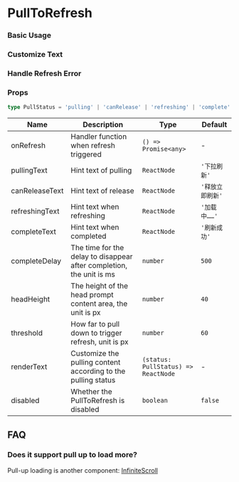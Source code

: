 # PullToRefresh

### Basic Usage

<code src="./demos/demo1.tsx"></code>

### Customize Text

<code src="./demos/demo2.tsx"></code>

### Handle Refresh Error

<code src="./demos/demo3.tsx"></code>

### Props

```ts | pure
type PullStatus = 'pulling' | 'canRelease' | 'refreshing' | 'complete'
```

| Name           | Description                                                          | Type                                | Default          |
| -------------- | -------------------------------------------------------------------- | ----------------------------------- | ---------------- |
| onRefresh      | Handler function when refresh triggered                              | `() => Promise<any>`                | -                |
| pullingText    | Hint text of pulling                                                 | `ReactNode`                         | `'下拉刷新'`     |
| canReleaseText | Hint text of release                                                 | `ReactNode`                         | `'释放立即刷新'` |
| refreshingText | Hint text when refreshing                                            | `ReactNode`                         | `'加载中……'`     |
| completeText   | Hint text when completed                                             | `ReactNode`                         | `'刷新成功'`     |
| completeDelay  | The time for the delay to disappear after completion, the unit is ms | `number`                            | `500`            |
| headHeight     | The height of the head prompt content area, the unit is px           | `number`                            | `40`             |
| threshold      | How far to pull down to trigger refresh, unit is px                  | `number`                            | `60`             |
| renderText     | Customize the pulling content according to the pulling status        | `(status: PullStatus) => ReactNode` | -                |
| disabled       | Whether the PullToRefresh is disabled                                | `boolean`                           | `false`          |

## FAQ

### Does it support pull up to load more?

Pull-up loading is another component: [InfiniteScroll](./infinite-scroll)
